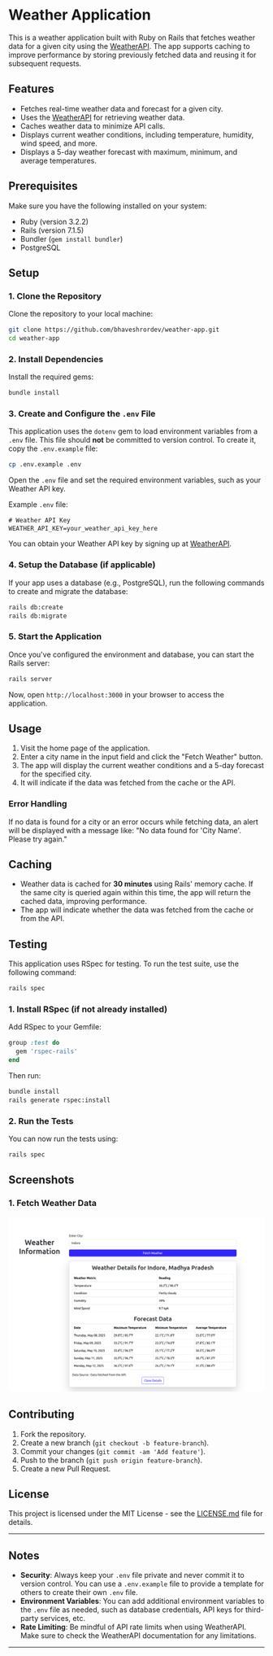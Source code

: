 
# Weather Application

This is a weather application built with Ruby on Rails that fetches weather data for a given city using the [WeatherAPI](https://www.weatherapi.com/). The app supports caching to improve performance by storing previously fetched data and reusing it for subsequent requests.

## Features

- Fetches real-time weather data and forecast for a given city.
- Uses the [WeatherAPI](https://www.weatherapi.com/) for retrieving weather data.
- Caches weather data to minimize API calls.
- Displays current weather conditions, including temperature, humidity, wind speed, and more.
- Displays a 5-day weather forecast with maximum, minimum, and average temperatures.

## Prerequisites

Make sure you have the following installed on your system:

- Ruby (version 3.2.2)
- Rails (version 7.1.5)
- Bundler (`gem install bundler`)
- PostgreSQL 

## Setup

### 1. Clone the Repository

Clone the repository to your local machine:

```bash
git clone https://github.com/bhaveshrordev/weather-app.git
cd weather-app
```

### 2. Install Dependencies

Install the required gems:

```bash
bundle install
```

### 3. Create and Configure the `.env` File

This application uses the `dotenv` gem to load environment variables from a `.env` file. This file should **not** be committed to version control. To create it, copy the `.env.example` file:

```bash
cp .env.example .env
```

Open the `.env` file and set the required environment variables, such as your Weather API key.

Example `.env` file:

```env
# Weather API Key
WEATHER_API_KEY=your_weather_api_key_here
```

You can obtain your Weather API key by signing up at [WeatherAPI](https://www.weatherapi.com/).

### 4. Setup the Database (if applicable)

If your app uses a database (e.g., PostgreSQL), run the following commands to create and migrate the database:

```bash
rails db:create
rails db:migrate
```

### 5. Start the Application

Once you've configured the environment and database, you can start the Rails server:

```bash
rails server
```

Now, open `http://localhost:3000` in your browser to access the application.

## Usage

1. Visit the home page of the application.
2. Enter a city name in the input field and click the "Fetch Weather" button.
3. The app will display the current weather conditions and a 5-day forecast for the specified city.
4. It will indicate if the data was fetched from the cache or the API.

### Error Handling

If no data is found for a city or an error occurs while fetching data, an alert will be displayed with a message like: "No data found for 'City Name'. Please try again."

## Caching

- Weather data is cached for **30 minutes** using Rails' memory cache. If the same city is queried again within this time, the app will return the cached data, improving performance.
- The app will indicate whether the data was fetched from the cache or from the API.

## Testing

This application uses RSpec for testing. To run the test suite, use the following command:

```bash
rails spec
```

### 1. Install RSpec (if not already installed)

Add RSpec to your Gemfile:

```ruby
group :test do
  gem 'rspec-rails'
end
```

Then run:

```bash
bundle install
rails generate rspec:install
```

### 2. Run the Tests

You can now run the tests using:

```bash
rails spec
```

## Screenshots

### 1. Fetch Weather Data
![Fetch Weather Data](app/assets/images/indore_weather.png)


## Contributing

1. Fork the repository.
2. Create a new branch (`git checkout -b feature-branch`).
3. Commit your changes (`git commit -am 'Add feature'`).
4. Push to the branch (`git push origin feature-branch`).
5. Create a new Pull Request.

## License

This project is licensed under the MIT License - see the [LICENSE.md](LICENSE.md) file for details.

---

## Notes

- **Security**: Always keep your `.env` file private and never commit it to version control. You can use a `.env.example` file to provide a template for others to create their own `.env` file.
- **Environment Variables**: You can add additional environment variables to the `.env` file as needed, such as database credentials, API keys for third-party services, etc.
- **Rate Limiting**: Be mindful of API rate limits when using WeatherAPI. Make sure to check the WeatherAPI documentation for any limitations.

---
